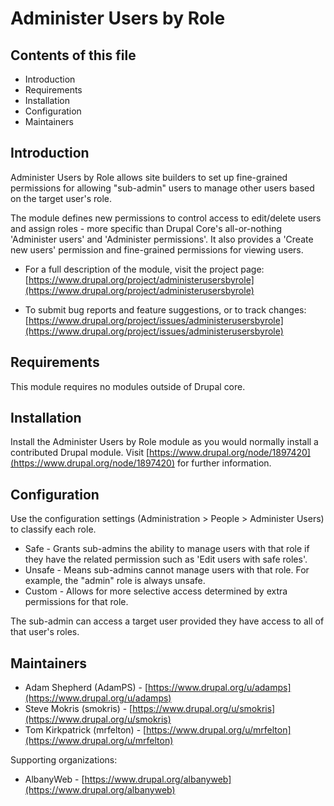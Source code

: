 # Administer Users by Role

## Contents of this file

* Introduction
* Requirements
* Installation
* Configuration
* Maintainers

## Introduction

Administer Users by Role allows site builders to set up fine-grained
permissions for allowing "sub-admin" users to manage other users based on the
target user's role.

The module defines new permissions to control access to edit/delete users and
assign roles - more specific than Drupal Core's all-or-nothing 'Administer
users' and 'Administer permissions'. It also provides a 'Create new users'
permission and fine-grained permissions for viewing users.

* For a full description of the module, visit the project page:
[https://www.drupal.org/project/administerusersbyrole](https://www.drupal.org/project/administerusersbyrole)

* To submit bug reports and feature suggestions, or to track changes:
[https://www.drupal.org/project/issues/administerusersbyrole](https://www.drupal.org/project/issues/administerusersbyrole)

## Requirements

This module requires no modules outside of Drupal core.

## Installation

Install the Administer Users by Role module as you would normally install a
contributed Drupal module. Visit
[https://www.drupal.org/node/1897420](https://www.drupal.org/node/1897420) for
further information.

## Configuration

Use the configuration settings (Administration > People > Administer Users) to
classify each role.

* Safe - Grants sub-admins the ability to manage users with that role if they
  have the related permission such as 'Edit users with safe roles'.
* Unsafe - Means sub-admins cannot manage users with that role. For example,
  the "admin" role is always unsafe.
* Custom - Allows for more selective access determined by extra permissions for
  that role.

The sub-admin can access a target user provided they have access to all of
that user's roles.

## Maintainers

* Adam Shepherd (AdamPS) -
[https://www.drupal.org/u/adamps](https://www.drupal.org/u/adamps)
* Steve Mokris (smokris) -
[https://www.drupal.org/u/smokris](https://www.drupal.org/u/smokris)
* Tom Kirkpatrick (mrfelton) -
[https://www.drupal.org/u/mrfelton](https://www.drupal.org/u/mrfelton)

Supporting organizations:

* AlbanyWeb -
[https://www.drupal.org/albanyweb](https://www.drupal.org/albanyweb)
